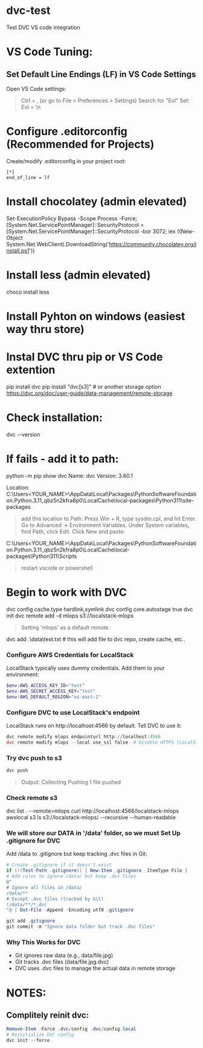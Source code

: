 # dvc-test
Test DVC VS code integration

# VS Code Tuning:
## Set Default Line Endings (LF) in VS Code Settings
Open VS Code settings:
> Ctrl + , (or go to File > Preferences > Settings)
> Search for "Eol"
Set: Eol = \n

# Configure .editorconfig (Recommended for Projects)
Create/modify .editorconfig in your project root:
```
[*]
end_of_line = lf
```

# Install chocolatey (admin elevated)
Set-ExecutionPolicy Bypass -Scope Process -Force; [System.Net.ServicePointManager]::SecurityProtocol = [System.Net.ServicePointManager]::SecurityProtocol -bor 3072; iex ((New-Object System.Net.WebClient).DownloadString('https://community.chocolatey.org/install.ps1'))

# Install less (admin elevated)
choco install less

# Install Pyhton on windows (easiest way thru store)

# Instal DVC thru pip or VS Code extention 
pip install dvc
pip install "dvc[s3]" # or another storage option https://dvc.org/doc/user-guide/data-management/remote-storage

# Check installation:
dvc --version

# If fails - add it to path:
python -m pip show dvc
Name: dvc
Version: 3.60.1

Location: C:\Users\<YOUR_NAME>\AppData\Local\Packages\PythonSoftwareFoundation.Python.3.11_qbz5n2kfra8p0\LocalCache\local-packages\Python311\site-packages

> add this location to Path:
Press Win + R, type sysdm.cpl, and hit Enter.
Go to Advanced → Environment Variables.
Under System variables, find Path, click Edit.
Click New and paste:

C:\Users\<YOUR_NAME>\AppData\Local\Packages\PythonSoftwareFoundation.Python.3.11_qbz5n2kfra8p0\LocalCache\local-packages\Python311\Scripts

> restart vscode or powershell

# Begin to work with DVC
dvc config cache.type hardlink,symlink
dvc config core.autostage true
dvc init
dvc remote add -d mlops s3://localstack-mlops
> Setting 'mlops' as a default remote.

dvc add .\data\test.txt  # this will add file to dvc repo, create cache, etc.. 

### Configure AWS Credentials for LocalStack
LocalStack typically uses dummy credentials. Add them to your environment:
``` PowerShell
$env:AWS_ACCESS_KEY_ID="test"
$env:AWS_SECRET_ACCESS_KEY="test"
$env:AWS_DEFAULT_REGION="us-east-1"
```
### Configure DVC to use LocalStack's endpoint
LocalStack runs on http://localhost:4566 by default. Tell DVC to use it:
``` powershell
dvc remote modify mlops endpointurl http://localhost:4566
dvc remote modify mlops --local use_ssl false  # Disable HTTPS (LocalStack uses HTTP)
```
### Try dvc push to s3
``` powershell
dvc push
```
> Output:
Collecting
Pushing
1 file pushed   

### Check remote s3
dvc list . --remote=mlops
curl http://localhost:4566/localstack-mlops
awslocal s3 ls s3://localstack-mlops/ --recursive --human-readable

### We will store our DATA in '/data' folder, so we must Set Up .gitignore for DVC
Add /data to .gitignore but keep tracking .dvc files in Git:

```powershell
# Create .gitignore if it doesn't exist
if (!(Test-Path .gitignore)) { New-Item .gitignore -ItemType File }
# Add rules to ignore /data/ but keep .dvc files
@"
# Ignore all files in /data/
/data/**
# Except .dvc files (tracked by Git)
!/data/**/*.dvc
"@ | Out-File -Append -Encoding utf8 .gitignore
```

```powershell
git add .gitignore
git commit -m "Ignore data folder but track .dvc files"
```

### Why This Works for DVC
- Git ignores raw data (e.g., data/file.jpg)
- Git tracks .dvc files (data/file.jpg.dvc)
- DVC uses .dvc files to manage the actual data in remote storage




# NOTES:
## Complitely reinit dvc:
```powershell 
Remove-Item -Force .dvc/config .dvc/config.local
# Reinitialize DVC config
dvc init --force
```

